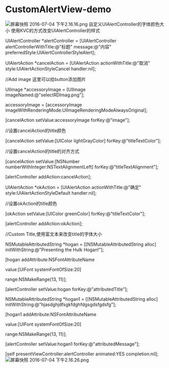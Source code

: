 # CustomAlertView-demo
![屏幕快照 2016-07-04 下午2.16.16.png](http://upload-images.jianshu.io/upload_images/726092-0fb8f2fe4248c6db.png?imageMogr2/auto-orient/strip%7CimageView2/2/w/1240)
自定义UIAlertController的字体颜色大小
使用KVC的方式改变UIAlertController的样式

UIAlertController *alertController = [UIAlertController alertControllerWithTitle:@"标题" message:@"内容" preferredStyle:UIAlertControllerStyleAlert];

UIAlertAction *cancelAction = [UIAlertAction actionWithTitle:@"取消" style:UIAlertActionStyleCancel handler:nil];

//Add image 这里可以给button添加图片

UIImage *accessoryImage = [UIImage imageNamed:@"selectRDImag.png"];

accessoryImage = [accessoryImage imageWithRenderingMode:UIImageRenderingModeAlwaysOriginal];

[cancelAction setValue:accessoryImage forKey:@"image"];

//设置cancelAction的title颜色

[cancelAction setValue:[UIColor lightGrayColor] forKey:@"titleTextColor"];

//设置cancelAction的title的对齐方式

[cancelAction setValue:[NSNumber numberWithInteger:NSTextAlignmentLeft] forKey:@"titleTextAlignment"];

[alertController addAction:cancelAction];

UIAlertAction *okAction = [UIAlertAction actionWithTitle:@"确定" style:UIAlertActionStyleDefault handler:nil];

//设置okAction的title颜色

[okAction setValue:[UIColor greenColor] forKey:@"titleTextColor"];

[alertController addAction:okAction];


//Custom Title,使用富文本来改变title的字体大小

NSMutableAttributedString *hogan = [[NSMutableAttributedString alloc] initWithString:@"Presenting the Hulk Hogan!"];

[hogan addAttribute:NSFontAttributeName

value:[UIFont systemFontOfSize:20]

range:NSMakeRange(13, 11)];

[alertController setValue:hogan forKey:@"attributedTitle"];

NSMutableAttributedString *hogan1 = [[NSMutableAttributedString alloc] initWithString:@"hjasdghjdfsgkfdghfdgsgdsfgdsfg"];

[hogan1 addAttribute:NSFontAttributeName

value:[UIFont systemFontOfSize:20]

range:NSMakeRange(13, 11)];

[alertController setValue:hogan1 forKey:@"attributedMessage"];

[self presentViewController:alertController animated:YES completion:nil];
![屏幕快照 2016-07-04 下午2.16.26.png](http://upload-images.jianshu.io/upload_images/726092-82f9af5c48a65656.png?imageMogr2/auto-orient/strip%7CimageView2/2/w/1240)

